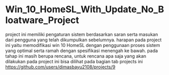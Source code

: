 # Win_10_HomeSL_With_Update_No_Bloatware_Project

project ini memiliki pengaturan sistem berdasarkan saran serta masukan dari pengguna yang telah dikumpulkan sebelumnya. harapan pada project ini yaitu memodifikasi win 10 HomeSL dengan penggunaan proses sistem yang optimal serta ramah dengan spesifikasi menengah ke bawah.
pada tahap ini masih berupa rencana, untuk rencana apa saja yang akan dilakukan pada project ini bisa dilihat pada bagian tab projects ini
https://github.com/users/dimasbayu2108/projects/9
